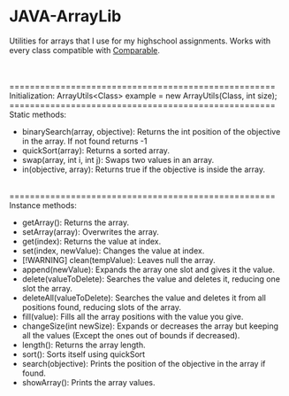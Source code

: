 # JAVA-ArrayLib
Utilities for arrays that I use for my highschool assignments. Works with every class compatible with [Comparable](https://docs.oracle.com/javase%2F8%2Fdocs%2Fapi%2F%2F/java/lang/Comparable.html).<br />

<br />
<br />
====================================================<br />
Initialization:
ArrayUtils&lt;Class&gt; example = new ArrayUtils(Class, int size);
====================================================<br />
Static methods: <br />
<ul>
  <li>binarySearch(array, objective): Returns the int position of the objective in the array. If not found returns -1</li>
  <li>quickSort(array): Returns a sorted array.</li>
  <li>swap(array, int i, int j): Swaps two values in an array.</li>
  <li>in(objective, array): Returns true if the objective is inside the array.</li>
</ul>
<br />
====================================================<br />
Instance methods: <br />
<ul>
  <li>getArray(): Returns the array.</li>
  <li>setArray(array): Overwrites the array.</li>
  <li>get(index): Returns the value at index.</li>
  <li>set(index, newValue): Changes the value at index.</li>
  <li>[!WARNING] clean(tempValue): Leaves null the array.</li>
  <li>append(newValue): Expands the array one slot and gives it the value.</li>
  <li>delete(valueToDelete): Searches the value and deletes it, reducing one slot the array. </li>
  <li>deleteAll(valueToDelete): Searches the value and deletes it from all positions found, reducing slots of the array. </li>
  <li>fill(value): Fills all the array positions with the value you give. </li>
  <li>changeSize(int newSize): Expands or decreases the array but keeping all the values (Except the ones out of bounds if decreased).</li>
  <li>length(): Returns the array length.</li>
  <li>sort(): Sorts itself using quickSort</li>
  <li>search(objective): Prints the position of the objective in the array if found.</li>
  <li>showArray(): Prints the array values.</li>
</ul>
